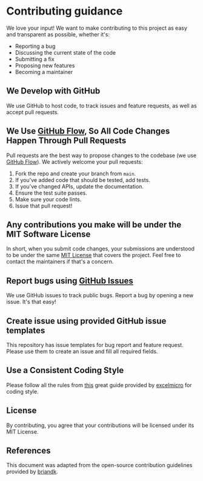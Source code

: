 # Contributing guidance

We love your input! We want to make contributing to this project as easy and transparent as possible, whether it's:

- Reporting a bug
- Discussing the current state of the code
- Submitting a fix
- Proposing new features
- Becoming a maintainer

## We Develop with GitHub

We use GitHub to host code, to track issues and feature requests, as well as accept pull requests.

## We Use [GitHub Flow](https://guides.github.com/introduction/flow/index.html), So All Code Changes Happen Through Pull Requests

Pull requests are the best way to propose changes to the codebase (we use [GitHub Flow](https://guides.github.com/introduction/flow/index.html)). We actively welcome your pull requests:

1. Fork the repo and create your branch from `main`.
2. If you've added code that should be tested, add tests.
3. If you've changed APIs, update the documentation.
4. Ensure the test suite passes.
5. Make sure your code lints.
6. Issue that pull request!

## Any contributions you make will be under the MIT Software License

In short, when you submit code changes, your submissions are understood to be under the same [MIT License](http://choosealicense.com/licenses/mit/) that covers the project. Feel free to contact the maintainers if that's a concern.

## Report bugs using [GitHub Issues](https://github.com/fabasoad/setup-lolcode-action/issues)

We use GitHub issues to track public bugs. Report a bug by opening a new issue. It's that easy!

## Create issue using provided GitHub issue templates

This repository has issue templates for bug report and feature request. Please use them to create an issue and fill all required fields.

## Use a Consistent Coding Style

Please follow all the rules from [this](https://github.com/excelmicro/typescript) great guide provided by [excelmicro](https://github.com/excelmicro) for coding style.

## License

By contributing, you agree that your contributions will be licensed under its MIT License.

## References

This document was adapted from the open-source contribution guidelines provided by [briandk](https://gist.github.com/briandk/3d2e8b3ec8daf5a27a62).
